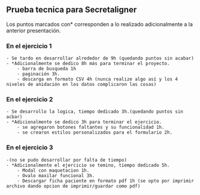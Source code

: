 ## Prueba tecnica para Secretaligner

Los puntos marcados con* corresponden a lo realizado adicionalmente a la anterior presentación.
### En el ejercicio 1 
    - Se tardo en desarrollar alrededor de 9h (quedando puntos sin acabar)
    - *Adicionalmente se dedico 8h más para terminar el proyecto.
        - barra de busqueda 1h
        - paginación 3h.
        - descarga en formato CSV 4h (nunca realize algo así y los 4 niveles de anidación en los datos complicaron las cosas)

### En el ejercicio 2 
    - Se desarrollo la logica, tiempo dedicado 3h.(quedando puntos sin acbar)
    - *Adicionalmente se dedico 3h para terminar el ejercicio.
        - se agregaron botones faltantes y su funcionalidad 1h.
        - se crearon estilos personalizados para el formulario 2h.

### En el ejercicio 3
    -(no se pudo desarrollar por falta de tiempo)
    - *Adicionalmente el ejercicio se temino, tiempo dedicado 5h.
        - Modal con maquetacion 1h.
        - Ovalo maxilar funcional 3h.
        - Descargar ficha paciente en formato pdf 1h (se opto por imprimir archivo dando opcion de imprimir/guardar como pdf)




